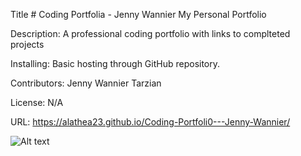 Title
    # Coding Portfolia - Jenny Wannier
 My Personal Portfolio

Description:
    A professional coding portfolio with links to complteted projects

Installing:
    Basic hosting through GitHub repository.

Contributors:
    Jenny Wannier Tarzian

License:
    N/A

URL: https://alathea23.github.io/Coding-Portfoli0---Jenny-Wannier/

![Alt text](images/screenshotPortfolio.png)